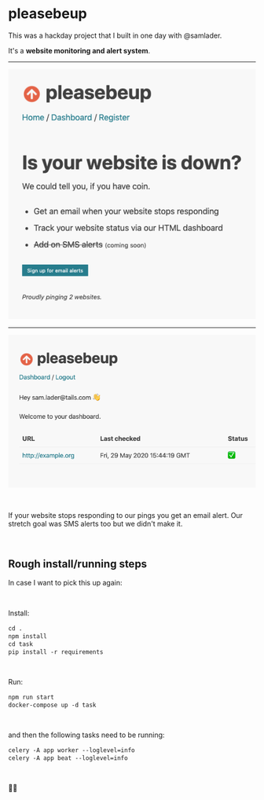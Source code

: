 # pleasebeup

This was a hackday project that I built in one day with @samlader.

It's a **website monitoring and alert system**.

<hr>

![](https://github.com/healeycodes/pleasebeup/raw/master/preview-home.png)

<hr>

![](https://github.com/healeycodes/pleasebeup/raw/master/preview-dashboard.png)

<br>

If your website stops responding to our pings you get an email alert. Our stretch goal was SMS alerts too but we didn't make it.


<br>

## Rough install/running steps

In case I want to pick this up again:

<br>

Install:

```
cd .
npm install
cd task
pip install -r requirements
```

<br>

Run:

```
npm run start
docker-compose up -d task
```

<br>

and then the following tasks need to be running:

```
celery -A app worker --loglevel=info
celery -A app beat --loglevel=info
```

<br>

🧙‍♂️
